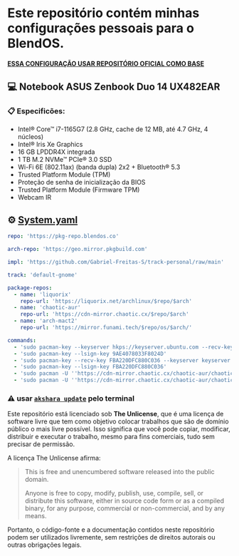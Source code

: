 # Este repositório contém minhas configurações pessoais para o BlendOS.
#### **[ESSA CONFIGURAÇÃO USAR REPOSITÓRIO OFICIAL COMO BASE](https://github.com/blend-os/tracks)**
## 💻 Notebook ASUS Zenbook Duo 14 UX482EAR

### 📋 Especificões:
- Intel® Core™ i7-1165G7 (2.8 GHz, cache de 12 MB, até 4.7 GHz, 4 núcleos)
- Intel® Iris Xe Graphics
- 16 GB LPDDR4X integrada
- 1 TB M.2 NVMe™ PCIe® 3.0 SSD
- Wi-Fi 6E (802.11ax) (banda dupla) 2x2 + Bluetooth® 5.3
- Trusted Platform Module (TPM)
- Proteção de senha de inicialização da BIOS
- Trusted Platform Module (Firmware TPM)
- Webcam IR

## ⚙ [System.yaml](https://raw.githubusercontent.com/Gabriel-Freitas-S/track-personal/main/local/system.yaml)
```yaml
repo: 'https://pkg-repo.blendos.co' 

arch-repo: 'https://geo.mirror.pkgbuild.com' 

impl: 'https://github.com/Gabriel-Freitas-S/track-personal/raw/main' 

track: 'default-gnome'

package-repos:
  - name: 'liquorix'
    repo-url: 'https://liquorix.net/archlinux/$repo/$arch'
  - name: 'chaotic-aur'
    repo-url: 'https://cdn-mirror.chaotic.cx/$repo/$arch'
  - name: 'arch-mact2'
    repo-url: 'https://mirror.funami.tech/$repo/os/$arch/'

commands:
  - 'sudo pacman-key --keyserver hkps://keyserver.ubuntu.com --recv-keys 9AE4078033F8024D'
  - 'sudo pacman-key --lsign-key 9AE4078033F8024D'
  - 'sudo pacman-key --recv-key FBA220DFC880C036 --keyserver keyserver.ubuntu.com'
  - 'sudo pacman-key --lsign-key FBA220DFC880C036'
  - 'sudo pacman -U ''https://cdn-mirror.chaotic.cx/chaotic-aur/chaotic-keyring.pkg.tar.zst'''
  - 'sudo pacman -U ''https://cdn-mirror.chaotic.cx/chaotic-aur/chaotic-mirrorlist.pkg.tar.zst'''
```
### ⚠ **usar [```akshara update```](https://blendos.co/reference/utils/akshara/) pelo terminal**

Este repositório está licenciado sob **The Unlicense**, que é uma licença de software livre que tem como objetivo colocar trabalhos que são de domínio público o mais livre possível. Isso significa que você pode copiar, modificar, distribuir e executar o trabalho, mesmo para fins comerciais, tudo sem precisar de permissão.

A licença The Unlicense afirma:

> This is free and unencumbered software released into the public domain.
>
> Anyone is free to copy, modify, publish, use, compile, sell, or distribute this software, either in source code form or as a compiled binary, for any purpose, commercial or non-commercial, and by any means.

Portanto, o código-fonte e a documentação contidos neste repositório podem ser utilizados livremente, sem restrições de direitos autorais ou outras obrigações legais.

